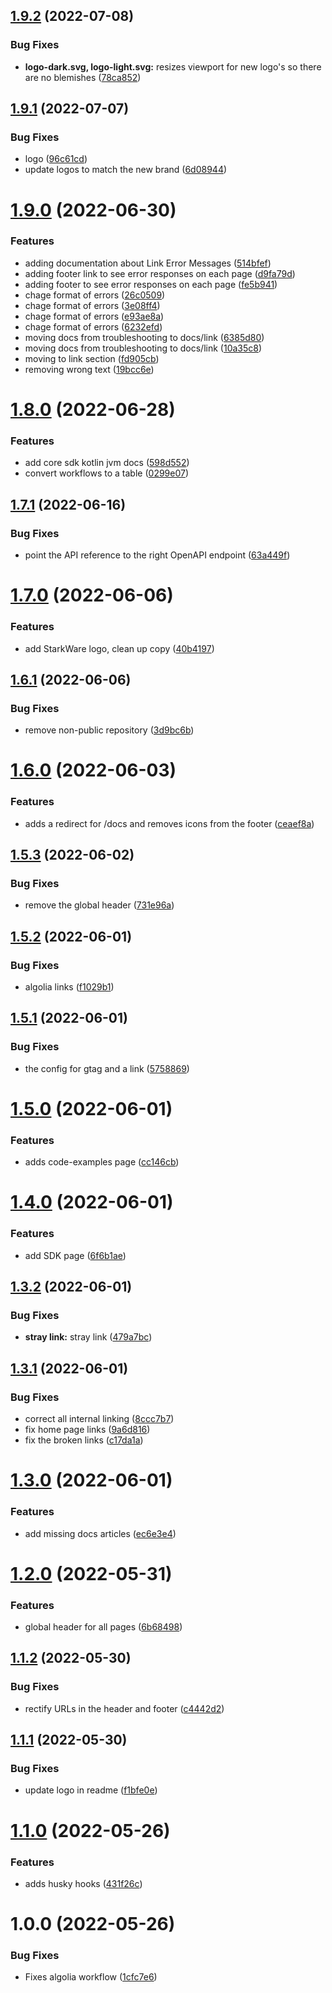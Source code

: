 ## [1.9.2](https://github.com/immutable/imx-docs/compare/v1.9.1...v1.9.2) (2022-07-08)


### Bug Fixes

* **logo-dark.svg, logo-light.svg:** resizes viewport for new logo's so there are no blemishes ([78ca852](https://github.com/immutable/imx-docs/commit/78ca852ed550cdbbf47d6123903b16b9badd8596))

## [1.9.1](https://github.com/immutable/imx-docs/compare/v1.9.0...v1.9.1) (2022-07-07)


### Bug Fixes

* logo ([96c61cd](https://github.com/immutable/imx-docs/commit/96c61cd323df8b3a60c43622db3773fdb3a16e84))
* update logos to match the new brand ([6d08944](https://github.com/immutable/imx-docs/commit/6d0894466a4f0deb01bcb4ac75745167662bf539))

# [1.9.0](https://github.com/immutable/imx-docs/compare/v1.8.0...v1.9.0) (2022-06-30)


### Features

* adding documentation about Link Error Messages ([514bfef](https://github.com/immutable/imx-docs/commit/514bfefcc2b75017192463ab597587344981dca0))
* adding footer link to see error responses on each page ([d9fa79d](https://github.com/immutable/imx-docs/commit/d9fa79d624cd347de62a97742585176c50e053f1))
* adding footer to see error responses on each page ([fe5b941](https://github.com/immutable/imx-docs/commit/fe5b9415a1a4e11eb598921c78d0d97c1806ed9c))
* chage format of errors ([26c0509](https://github.com/immutable/imx-docs/commit/26c05096177466f2609fbd3cca50572877825047))
* chage format of errors ([3e08ff4](https://github.com/immutable/imx-docs/commit/3e08ff49abe3b9eb6af073abdef280849ca388d1))
* chage format of errors ([e93ae8a](https://github.com/immutable/imx-docs/commit/e93ae8a961363214f7a0288c8f24dffdcfc759fd))
* chage format of errors ([6232efd](https://github.com/immutable/imx-docs/commit/6232efda991c67adf18a7b1cf6e84c43aced6495))
* moving docs from troubleshooting to docs/link ([6385d80](https://github.com/immutable/imx-docs/commit/6385d80289db61e10aaeb40a4d6852cefb1c6956))
* moving docs from troubleshooting to docs/link ([10a35c8](https://github.com/immutable/imx-docs/commit/10a35c8837a983e7bf44885afe56d0f044a1a47e))
* moving to link section ([fd905cb](https://github.com/immutable/imx-docs/commit/fd905cb76f38412ae846da0dba2ddff56bc6a0f5))
* removing wrong text ([19bcc6e](https://github.com/immutable/imx-docs/commit/19bcc6e165f1deb7d59a7f6a14580576981fc048))

# [1.8.0](https://github.com/immutable/imx-docs/compare/v1.7.1...v1.8.0) (2022-06-28)


### Features

* add core sdk kotlin jvm docs ([598d552](https://github.com/immutable/imx-docs/commit/598d55210bb4166f4e83cf1676e0b5b661f95fc2))
* convert workflows to a table ([0299e07](https://github.com/immutable/imx-docs/commit/0299e072ab56fc5f63b2f12ef84c321349f47a4a))

## [1.7.1](https://github.com/immutable/imx-docs/compare/v1.7.0...v1.7.1) (2022-06-16)


### Bug Fixes

* point the API reference to the right OpenAPI endpoint ([63a449f](https://github.com/immutable/imx-docs/commit/63a449f70d466b1821b403289ea7514f6ea890a5))

# [1.7.0](https://github.com/immutable/imx-docs/compare/v1.6.1...v1.7.0) (2022-06-06)


### Features

* add StarkWare logo, clean up copy ([40b4197](https://github.com/immutable/imx-docs/commit/40b4197b7220a22e96b16c796d5d26df885e61b1))

## [1.6.1](https://github.com/immutable/imx-docs/compare/v1.6.0...v1.6.1) (2022-06-06)


### Bug Fixes

* remove non-public repository ([3d9bc6b](https://github.com/immutable/imx-docs/commit/3d9bc6b1f2d54a439334015d33042518c8cec350))

# [1.6.0](https://github.com/immutable/imx-docs/compare/v1.5.3...v1.6.0) (2022-06-03)


### Features

* adds a redirect for /docs and removes icons from the footer ([ceaef8a](https://github.com/immutable/imx-docs/commit/ceaef8ad3b3d31410c46610d859f188d0205873f))

## [1.5.3](https://github.com/immutable/imx-docs/compare/v1.5.2...v1.5.3) (2022-06-02)


### Bug Fixes

* remove the global header ([731e96a](https://github.com/immutable/imx-docs/commit/731e96a27cd35529c3c2b3bc5dbec836b39a6a68))

## [1.5.2](https://github.com/immutable/imx-docs/compare/v1.5.1...v1.5.2) (2022-06-01)


### Bug Fixes

* algolia links ([f1029b1](https://github.com/immutable/imx-docs/commit/f1029b14cef6946a5fb93841ca2985e36520ec7e))

## [1.5.1](https://github.com/immutable/imx-docs/compare/v1.5.0...v1.5.1) (2022-06-01)


### Bug Fixes

* the config for gtag and a link ([5758869](https://github.com/immutable/imx-docs/commit/57588691f8190fc4fdb0a95067ae3921b8a25c20))

# [1.5.0](https://github.com/immutable/imx-docs/compare/v1.4.0...v1.5.0) (2022-06-01)


### Features

* adds code-examples page ([cc146cb](https://github.com/immutable/imx-docs/commit/cc146cb3b0c682bcccb8330acab897dbf14be52c))

# [1.4.0](https://github.com/immutable/imx-docs/compare/v1.3.2...v1.4.0) (2022-06-01)


### Features

* add SDK page ([6f6b1ae](https://github.com/immutable/imx-docs/commit/6f6b1ae25b5c2bf494891961c957303a1483d41d))

## [1.3.2](https://github.com/immutable/imx-docs/compare/v1.3.1...v1.3.2) (2022-06-01)


### Bug Fixes

* **stray link:** stray link ([479a7bc](https://github.com/immutable/imx-docs/commit/479a7bc8a91b7b3dd2dcfe73b22deb16cab69fc3))

## [1.3.1](https://github.com/immutable/imx-docs/compare/v1.3.0...v1.3.1) (2022-06-01)


### Bug Fixes

* correct all internal linking ([8ccc7b7](https://github.com/immutable/imx-docs/commit/8ccc7b7cbaec016e850395776bba17825cd0d8b4))
* fix home page links ([9a6d816](https://github.com/immutable/imx-docs/commit/9a6d81623ec02cb4a7424107ddf919c9fe56b125))
* fix the broken links ([c17da1a](https://github.com/immutable/imx-docs/commit/c17da1a0b925a5fed69b888fad36d5c95afced60))

# [1.3.0](https://github.com/immutable/imx-docs/compare/v1.2.0...v1.3.0) (2022-06-01)


### Features

* add missing docs articles ([ec6e3e4](https://github.com/immutable/imx-docs/commit/ec6e3e430fdfc6b6e33c4e6a168c8c23db5a3c40))

# [1.2.0](https://github.com/immutable/imx-docs/compare/v1.1.2...v1.2.0) (2022-05-31)


### Features

* global header for all pages ([6b68498](https://github.com/immutable/imx-docs/commit/6b684983f1ad93672f142ae0daaba4ac7730844c))

## [1.1.2](https://github.com/immutable/imx-docs/compare/v1.1.1...v1.1.2) (2022-05-30)


### Bug Fixes

* rectify URLs in the header and footer ([c4442d2](https://github.com/immutable/imx-docs/commit/c4442d2b98824eb3e873ca2bb13de788e776239e))

## [1.1.1](https://github.com/immutable/imx-docs/compare/v1.1.0...v1.1.1) (2022-05-30)


### Bug Fixes

* update logo in readme ([f1bfe0e](https://github.com/immutable/imx-docs/commit/f1bfe0e98dc88342320064c4da9343e4a6fb8685))

# [1.1.0](https://github.com/immutable/imx-docs/compare/v1.0.0...v1.1.0) (2022-05-26)


### Features

* adds husky hooks ([431f26c](https://github.com/immutable/imx-docs/commit/431f26cf0a7806370f35e7833a2bd19ab79f086f))

# 1.0.0 (2022-05-26)


### Bug Fixes

* Fixes algolia workflow ([1cfc7e6](https://github.com/immutable/imx-docs/commit/1cfc7e6f3670293d393106a6b91eb22d7413cab6))
